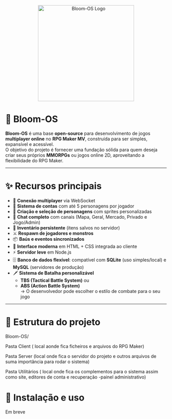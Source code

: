 <p align="center">
  <img src="https://i.servimg.com/u/f90/20/61/98/67/ba56ad11.png" alt="Bloom-OS Logo" width="300"/>
</p>


# 🌸 Bloom-OS

**Bloom-OS** é uma base **open-source** para desenvolvimento de jogos **multiplayer online** no **RPG Maker MV**, construída para ser simples, expansível e acessível.  
O objetivo do projeto é fornecer uma fundação sólida para quem deseja criar seus próprios **MMORPGs** ou jogos online 2D, aproveitando a flexibilidade do RPG Maker.

---

# ✨ Recursos principais

- 🔗 **Conexão multiplayer** via WebSocket  
- 🧾 **Sistema de contas** com até 5 personagens por jogador  
- 🧍 **Criação e seleção de personagens** com sprites personalizadas  
- 💬 **Chat completo** com canais (Mapa, Geral, Mercado, Privado e Jogo/Admin)  
- 🎒 **Inventário persistente** (itens salvos no servidor)  
- ⚔️ **Respawn de jogadores e monstros**  
- 📦 **Baús e eventos sincronizados**  
- 🎨 **Interface moderna** em HTML + CSS integrada ao cliente  
- ⚡ **Servidor leve** em Node.js  
- 🗄️ **Banco de dados flexível**: compatível com **SQLite** (uso simples/local) e **MySQL** (servidores de produção)  
- 🗡️ **Sistema de Batalha personalizável**  
  - **TBS (Tactical Battle System)** ou  
  - **ABS (Action Battle System)**  
  → O desenvolvedor pode escolher o estilo de combate para o seu jogo  

---------------------------------------------------------------------------------------------------------

# 📂 Estrutura do projeto
Bloom-OS/ 

Pasta Client ( local aonde fica ficheiros e arquivos do RPG Maker)

Pasta Server (local onde fica o servidor do projeto e outros arquivos de suma importância para rodar o sistema)

Pasta Utilitários ( local onde fica os complementos para o sistema assim como site, editores de conta e recuperação -painel administrativo)

# 🚀 Instalação e uso

Em breve
